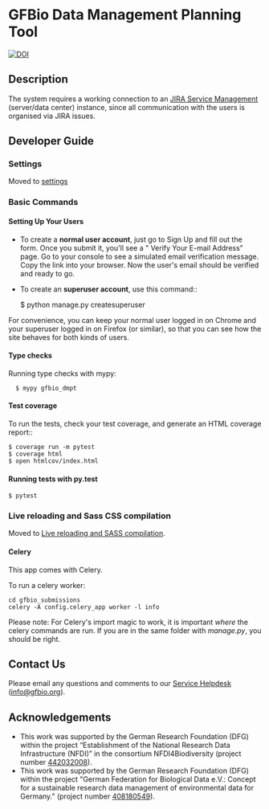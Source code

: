 # GFBio Data Management Planning Tool


[![DOI](https://zenodo.org/badge/687193434.svg)](https://zenodo.org/badge/latestdoi/687193434)


## Description

The system requires a working connection to an [JIRA Service Management](https://www.atlassian.com/software/jira/service-management) (server/data center) instance, since all communication with the users is organised via JIRA issues. 

## Developer Guide

### Settings

Moved to [settings](http://cookiecutter-django.readthedocs.io/en/latest/settings.html)

### Basic Commands

#### Setting Up Your Users

* To create a **normal user account**, just go to Sign Up and fill out the form. Once you submit it, you'll see a "
  Verify Your E-mail Address" page. Go to your console to see a simulated email verification message. Copy the link into
  your browser. Now the user's email should be verified and ready to go.

* To create an **superuser account**, use this command::

    $ python manage.py createsuperuser

For convenience, you can keep your normal user logged in on Chrome and your superuser logged in on Firefox (or similar),
so that you can see how the site behaves for both kinds of users.

#### Type checks

Running type checks with mypy:

      $ mypy gfbio_dmpt

#### Test coverage

To run the tests, check your test coverage, and generate an HTML coverage report::

    $ coverage run -m pytest
    $ coverage html
    $ open htmlcov/index.html

#### Running tests with py.test

    $ pytest

### Live reloading and Sass CSS compilation

Moved
to [Live reloading and SASS compilation](http://cookiecutter-django.readthedocs.io/en/latest/live-reloading-and-sass-compilation.html).

#### Celery

This app comes with Celery.

To run a celery worker:

    cd gfbio_submissions
    celery -A config.celery_app worker -l info

Please note: For Celery's import magic to work, it is important *where* the celery commands are run. If you are in the
same folder with *manage.py*, you should be right.

## Contact Us

Please email any questions and comments to our [Service Helpdesk](mailto:info@gfbio.org) (<info@gfbio.org>).

## Acknowledgements
- This work was supported by the German Research Foundation (DFG) within the project “Establishment of the National Research Data Infrastructure (NFDI)” in the consortium NFDI4Biodiversity (project number [442032008](https://gepris.dfg.de/gepris/projekt/442032008)).
- This work was supported by the German Research Foundation (DFG) within the project "German Federation for Biological Data e.V.: Concept for a sustainable research data management of environmental data for Germany." (project number [408180549](https://gepris.dfg.de/gepris/projekt/408180549)).
